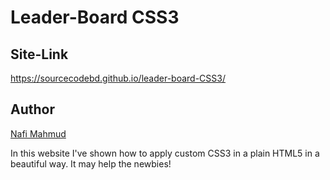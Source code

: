 # Leader-Board CSS3
## Site-Link
https://sourcecodebd.github.io/leader-board-CSS3/

## Author 
[Nafi Mahmud][author]

[author]: https://sourcecodebd.github.io/nafi.com/
In this website I've shown how to apply custom CSS3 in a plain HTML5 in a beautiful way. It may help the newbies!
